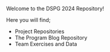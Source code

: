 Welcome to the DSPG 2024 Repository!

Here you will find;
  - Project Repositories
  - The Program Blog Repository
  - Team Exercises and Data
